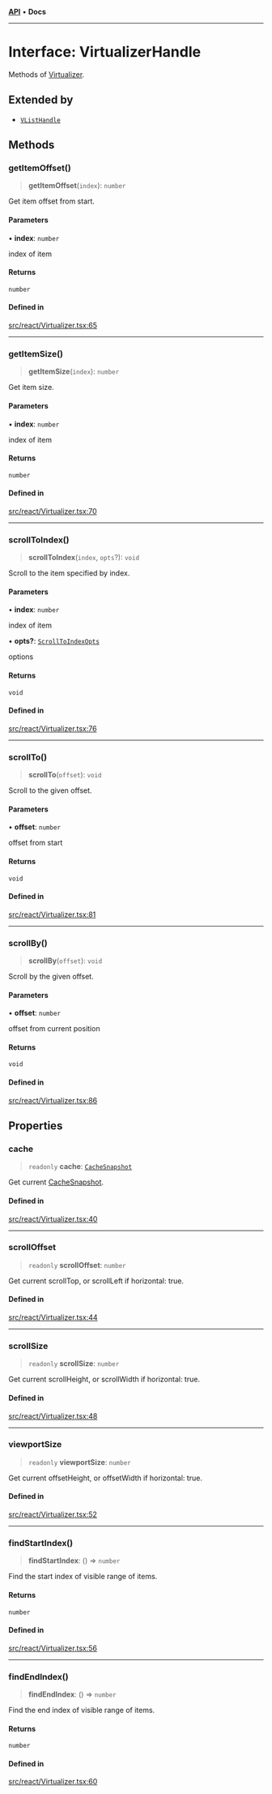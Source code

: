 [**API**](../../API.md) • **Docs**

***

# Interface: VirtualizerHandle

Methods of [Virtualizer](../functions/Virtualizer.md).

## Extended by

- [`VListHandle`](VListHandle.md)

## Methods

### getItemOffset()

> **getItemOffset**(`index`): `number`

Get item offset from start.

#### Parameters

• **index**: `number`

index of item

#### Returns

`number`

#### Defined in

[src/react/Virtualizer.tsx:65](https://github.com/inokawa/virtua/blob/32f9f6b9c3b95459050bec74dc68e5e83f575685/src/react/Virtualizer.tsx#L65)

***

### getItemSize()

> **getItemSize**(`index`): `number`

Get item size.

#### Parameters

• **index**: `number`

index of item

#### Returns

`number`

#### Defined in

[src/react/Virtualizer.tsx:70](https://github.com/inokawa/virtua/blob/32f9f6b9c3b95459050bec74dc68e5e83f575685/src/react/Virtualizer.tsx#L70)

***

### scrollToIndex()

> **scrollToIndex**(`index`, `opts`?): `void`

Scroll to the item specified by index.

#### Parameters

• **index**: `number`

index of item

• **opts?**: [`ScrollToIndexOpts`](ScrollToIndexOpts.md)

options

#### Returns

`void`

#### Defined in

[src/react/Virtualizer.tsx:76](https://github.com/inokawa/virtua/blob/32f9f6b9c3b95459050bec74dc68e5e83f575685/src/react/Virtualizer.tsx#L76)

***

### scrollTo()

> **scrollTo**(`offset`): `void`

Scroll to the given offset.

#### Parameters

• **offset**: `number`

offset from start

#### Returns

`void`

#### Defined in

[src/react/Virtualizer.tsx:81](https://github.com/inokawa/virtua/blob/32f9f6b9c3b95459050bec74dc68e5e83f575685/src/react/Virtualizer.tsx#L81)

***

### scrollBy()

> **scrollBy**(`offset`): `void`

Scroll by the given offset.

#### Parameters

• **offset**: `number`

offset from current position

#### Returns

`void`

#### Defined in

[src/react/Virtualizer.tsx:86](https://github.com/inokawa/virtua/blob/32f9f6b9c3b95459050bec74dc68e5e83f575685/src/react/Virtualizer.tsx#L86)

## Properties

### cache

> `readonly` **cache**: [`CacheSnapshot`](CacheSnapshot.md)

Get current [CacheSnapshot](CacheSnapshot.md).

#### Defined in

[src/react/Virtualizer.tsx:40](https://github.com/inokawa/virtua/blob/32f9f6b9c3b95459050bec74dc68e5e83f575685/src/react/Virtualizer.tsx#L40)

***

### scrollOffset

> `readonly` **scrollOffset**: `number`

Get current scrollTop, or scrollLeft if horizontal: true.

#### Defined in

[src/react/Virtualizer.tsx:44](https://github.com/inokawa/virtua/blob/32f9f6b9c3b95459050bec74dc68e5e83f575685/src/react/Virtualizer.tsx#L44)

***

### scrollSize

> `readonly` **scrollSize**: `number`

Get current scrollHeight, or scrollWidth if horizontal: true.

#### Defined in

[src/react/Virtualizer.tsx:48](https://github.com/inokawa/virtua/blob/32f9f6b9c3b95459050bec74dc68e5e83f575685/src/react/Virtualizer.tsx#L48)

***

### viewportSize

> `readonly` **viewportSize**: `number`

Get current offsetHeight, or offsetWidth if horizontal: true.

#### Defined in

[src/react/Virtualizer.tsx:52](https://github.com/inokawa/virtua/blob/32f9f6b9c3b95459050bec74dc68e5e83f575685/src/react/Virtualizer.tsx#L52)

***

### findStartIndex()

> **findStartIndex**: () => `number`

Find the start index of visible range of items.

#### Returns

`number`

#### Defined in

[src/react/Virtualizer.tsx:56](https://github.com/inokawa/virtua/blob/32f9f6b9c3b95459050bec74dc68e5e83f575685/src/react/Virtualizer.tsx#L56)

***

### findEndIndex()

> **findEndIndex**: () => `number`

Find the end index of visible range of items.

#### Returns

`number`

#### Defined in

[src/react/Virtualizer.tsx:60](https://github.com/inokawa/virtua/blob/32f9f6b9c3b95459050bec74dc68e5e83f575685/src/react/Virtualizer.tsx#L60)
